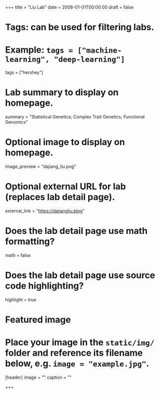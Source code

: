 +++
title = "Liu Lab"
date = 2008-01-01T00:00:00
draft = false

# Tags: can be used for filtering labs.
# Example: `tags = ["machine-learning", "deep-learning"]`
tags = ["hershey"]

# Lab summary to display on homepage.
summary = "Statistical Genetics; Complex Trait Genetics; Functional Genomics"

# Optional image to display on homepage.
image_preview = "dajiang_liu.png"

# Optional external URL for lab (replaces lab detail page).
external_link = "https://dajiangliu.blog"

# Does the lab detail page use math formatting?
math = false

# Does the lab detail page use source code highlighting?
highlight = true

# Featured image
# Place your image in the `static/img/` folder and reference its filename below, e.g. `image = "example.jpg"`.
[header]
image = ""
caption = ""

+++

